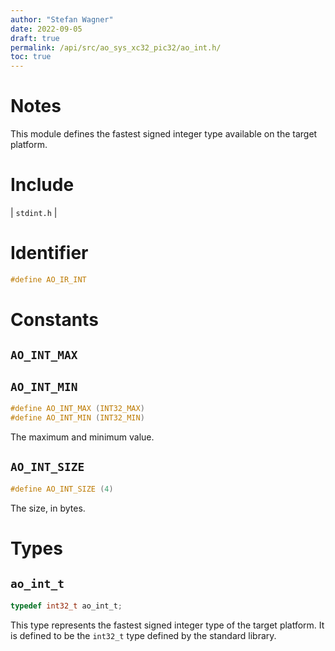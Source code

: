 ```yaml
---
author: "Stefan Wagner"
date: 2022-09-05
draft: true
permalink: /api/src/ao_sys_xc32_pic32/ao_int.h/
toc: true
---
```


# Notes

This module defines the fastest signed integer type available on the target platform.

# Include

| `stdint.h` |

# Identifier

```c
#define AO_IR_INT
```

# Constants

## `AO_INT_MAX`
## `AO_INT_MIN`

```c
#define AO_INT_MAX (INT32_MAX)
#define AO_INT_MIN (INT32_MIN)
```

The maximum and minimum value.

## `AO_INT_SIZE`

```c
#define AO_INT_SIZE (4)
```

The size, in bytes.

# Types

## `ao_int_t`

```c
typedef int32_t ao_int_t;
```

This type represents the fastest signed integer type of the target platform. It is defined to be the `int32_t` type defined by the standard library.
